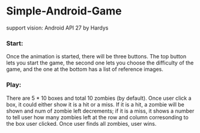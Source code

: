# Simple-Android-Game

support vision: Android API 27
by Hardys

### Start:
Once the animation is started, there will be three buttons. The top button lets you start the game, the second one lets you choose the difficulty of the game, and the one at the bottom has a list of reference images.

### Play:
There are 5 * 10 boxes and total 10 zombies (by default). Once user click a box, it could either show it is a hit or a miss. If it is a hit, a zombie will be shown and num of zombie left decrements; if it is a miss, it shows a number to tell user how many zombies left at the row and column corresonding to the box user clicked. Once user finds all zombies, user wins.
